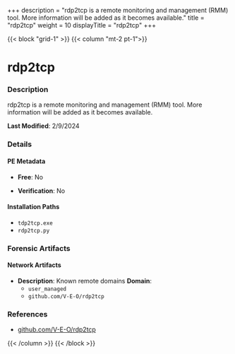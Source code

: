 +++
description = "rdp2tcp is a remote monitoring and management (RMM) tool. More information will be added as it becomes available."
title = "rdp2tcp"
weight = 10
displayTitle = "rdp2tcp"
+++


{{< block "grid-1" >}}
{{< column "mt-2 pt-1">}}

# rdp2tcp


### Description

rdp2tcp is a remote monitoring and management (RMM) tool. More information will be added as it becomes available.



**Last Modified**: 2/9/2024

### Details


#### PE Metadata


- **Free**: No

- **Verification**: No




#### Installation Paths
- `tdp2tcp.exe`
- `rdp2tcp.py`

### Forensic Artifacts




#### Network Artifacts

- **Description**: Known remote domains
  **Domain**:
    - `user_managed`
    - `github.com/V-E-O/rdp2tcp`





### References
- [github.com/V-E-O/rdp2tcp](github.com/V-E-O/rdp2tcp)



{{< /column >}}
{{< /block >}}
